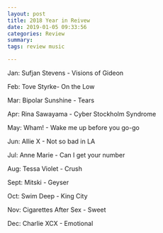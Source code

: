 ```yaml
---
layout: post
title: 2018 Year in Reivew
date: 2019-01-05 09:33:56
categories: Review
summary: 
tags: review music

---
```


Jan: Sufjan Stevens - Visions of Gideon

Feb: Tove Styrke- On the Low

Mar: Bipolar Sunshine - Tears

Apr: Rina Sawayama - Cyber Stockholm Syndrome 

May: Wham! - Wake me up before you go-go

Jun: Allie X - Not so bad in LA

Jul: Anne Marie - Can I get your number 

Aug: Tessa Violet - Crush 

Sept: Mitski - Geyser 

Oct: Swim Deep - King City 

Nov: Cigarettes After Sex - Sweet 

Dec: Charlie XCX - Emotional